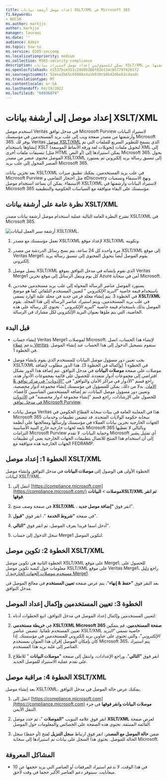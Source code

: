 ```yaml
---
title: إعداد موصل أرشفة بيانات XSLT/XML في Microsoft 365
f1.keywords:
- NOCSH
ms.author: markjjo
author: markjjo
manager: laurawi
ms.date: ''
audience: Admin
ms.topic: how-to
ms.service: O365-seccomp
ms.localizationpriority: medium
ms.collection: M365-security-compliance
description: يمكن للمسؤولين إعداد موصل لاستيراد بيانات XSLT/XML وأرشفتها من Veritas في Microsoft 365. يتيح لك هذا الموصل أرشفة البيانات من مصادر بيانات الجهات الخارجية في Microsoft 365 حتى تتمكن من استخدام ميزات التوافق مثل الاحتجاز القانوني والبحث في المحتوى ونهج الاستبقاء لإدارة بيانات الجهات الخارجية لمؤسستك.
ms.openlocfilehash: e1537bce351c2dd98286f82e134cb5779742b1f2
ms.sourcegitcommit: 52eea2b65c0598ba4a1b930c58b42dbe62cdaadc
ms.translationtype: MT
ms.contentlocale: ar-SA
ms.lasthandoff: 04/19/2022
ms.locfileid: "64936874"
---
```

# <a name="set-up-a-connector-to-archive-xsltxml-data"></a>إعداد موصل إلى أرشفة بيانات XSLT/XML

استخدم موصل Veritas في مدخل توافق Microsoft Purview لاستيراد البيانات وأرشفتها من مصدر صفحة ويب إلى علب بريد المستخدمين في مؤسستك Microsoft 365. يوفر لك Veritas [موصل XSLT/XML](https://globanet.com/xslt-xml) الذي يسمح للتطوير السريع للملفات التي تم إنشاؤها باستخدام XSLT (تحويلات لغة ورقة الأنماط الموسعة) لتحويل ملفات XML إلى تنسيقات ملفات أخرى (مثل HTML أو النص) يمكن استيرادها إلى Microsoft 365. يحول الموصل محتوى عنصر من مصدر XSLT/XML إلى تنسيق رسالة بريد إلكتروني ثم يستورد العنصر المحول إلى علب بريد Microsoft 365.

بعد تخزين بيانات XSLT/XML في علب بريد المستخدمين، يمكنك تطبيق ميزات Microsoft Purview مثل احتجاز التقاضي و eDiscovery ونهج الاستبقاء وتسميات الاستبقاء. يمكن أن يساعد استخدام موصل XSLT/XML لاستيراد البيانات وأرشفتها في Microsoft 365 مؤسستك على البقاء متوافقة مع السياسات الحكومية والتنظيمية.

## <a name="overview-of-archiving-xsltxml-data"></a>نظرة عامة على أرشفة بيانات XSLT/XML

تشرح النظرة العامة التالية عملية استخدام موصل أرشفة بيانات مصدر XSLT/XML في Microsoft 365.

![أرشفة سير العمل لبيانات XSLT/XML.](../media/XSLT-XMLConnectorWorkflow.png)

1. تعمل مؤسستك مع مصدر XSLT/XML لإعداد موقع XSLT/XML وتكوينه.

2. مرة واحدة كل 24 ساعة، يتم نسخ رسائل الدردشة من مصدر XSLT/XML إلى موقع Veritas Merge1. يقوم الموصل أيضا بتحويل المحتوى إلى تنسيق رسالة بريد إلكتروني.

3. يتصل موصل XSLT/XML الذي تقوم بإنشائه في مدخل التوافق بموقع Veritas Merge1 كل يوم وينقل الرسائل إلى موقع تخزين Azure آمن في سحابة Microsoft.

4. يستورد الموصل عناصر الرسالة المحولة إلى علب بريد مستخدمين محددين باستخدام قيمة خاصية *"البريد الإلكتروني* " لتعيين المستخدم التلقائي كما هو موضح في الخطوة 3. يتم إنشاء مجلد فرعي جديد في مجلد علبة الوارد يسمى **XSLT/XML** في علب بريد المستخدمين، ويتم استيراد عناصر الرسالة إلى هذا المجلد. يقوم الموصل بذلك باستخدام قيمة خاصية *"البريد الإلكتروني* ". تحتوي كل رسالة على هذه الخاصية، التي يتم ملؤها بعنوان البريد الإلكتروني لكل مشارك في الرسالة.

## <a name="before-you-begin"></a>قبل البدء

- إنشاء حساب Veritas Merge1 لموصلات Microsoft. لإنشاء هذا الحساب، اتصل بدعم [عملاء Veritas](https://www.veritas.com/content/support/). ستقوم بتسجيل الدخول إلى هذا الحساب عند إنشاء الموصل في الخطوة 1.

- يجب تعيين دور مسؤول موصل البيانات للمستخدم الذي يقوم بإنشاء موصل XSLT/XML في الخطوة 1 (وإكماله في الخطوة 3). هذا الدور مطلوب لإضافة موصلات على صفحة **موصلات البيانات** في مدخل التوافق. تتم إضافة هذا الدور بشكل افتراضي إلى مجموعات أدوار متعددة. للحصول على قائمة بمجموعات الأدوار هذه، راجع قسم "الأدوار في مراكز الأمان والتوافق" في ["الأذونات" في مركز توافق & الأمان](../security/office-365-security/permissions-in-the-security-and-compliance-center.md#roles-in-the-security--compliance-center). بدلا من ذلك، يمكن للمسؤول في مؤسستك إنشاء مجموعة أدوار مخصصة، وتعيين دور مسؤول موصل البيانات، ثم إضافة المستخدمين المناسبين كأعضاء. للحصول على الإرشادات، راجع قسم "إنشاء مجموعة أدوار مخصصة" في [الأذونات في مدخل توافق Microsoft Purview](microsoft-365-compliance-center-permissions.md#create-a-custom-role-group).

- موصل بيانات Veritas هذا في المعاينة العامة في بيئات سحابة القطاع الحكومي في Microsoft 365 سحابة حكومة الولايات المتحدة. قد تتضمن تطبيقات وخدمات الجهات الخارجية تخزين بيانات العملاء في مؤسستك وإرسالها ومعالجتها على أنظمة تابعة لجهات خارجية خارج البنية الأساسية Microsoft 365 وبالتالي لا تغطيها التزامات Microsoft Purview وحماية البيانات. لا تقدم Microsoft أي تمثيل يشير إلى أن استخدام هذا المنتج للاتصال بتطبيقات الجهات الخارجية يعني أن تطبيقات الجهات الخارجية هذه متوافقة مع FEDRAMP.

## <a name="step-1-set-up-an-xsltxml-connector"></a>الخطوة 1: إعداد موصل XSLT/XML

الخطوة الأولى هي الوصول إلى **موصلات البيانات** في مدخل التوافق وإنشاء موصل لبيانات XSLT/XML.

1. انتقل إلى [https://compliance.microsoft.com](https://compliance.microsoft.com/) **موصلات** >  **البياناتXSLT/XML ثم انقر فوقها**.

2. في صفحة وصف منتج **XSLT/XML** ، انقر فوق **"إضافة موصل جديد**".

3. في صفحة **"شروط الخدمة** "، انقر فوق **"قبول**".

4. أدخل اسما فريدا يعرف الموصل، ثم انقر فوق **"التالي**".

5. سجل الدخول إلى حساب Merge1 لتكوين الموصل.

## <a name="step-2-configure-an-xsltxml-connector"></a>الخطوة 2: تكوين موصل XSLT/XML

الخطوة الثانية هي تكوين موصل XSLT/XML على موقع Merge1. للحصول على معلومات حول كيفية تكوين موصل XSLT/XML على موقع Veritas Merge1، راجع [دليل مستخدم موصلات الجهات الخارجية ل Merge1](https://docs.ms.merge1.globanetportal.com/Merge1%20Third-Party%20Connectors%20XSLT-XML%20User%20Guide%20.pdf).

بعد النقر فوق **"حفظ & إنهاء**"، يتم عرض صفحة **تعيين المستخدم** في معالج الموصل في مدخل التوافق.

## <a name="step-3-map-users-and-complete-the-connector-setup"></a>الخطوة 3: تعيين المستخدمين وإكمال إعداد الموصل

1. لتعيين المستخدمين وإكمال إعداد الموصل في مدخل التوافق، اتبع الخطوات أدناه:

2. في **خريطة مستخدمي XSLT/XML Microsoft 365 صفحة المستخدمين**، قم بتمكين تعيين المستخدم تلقائيا. تتضمن عناصر XSLT/XML خاصية تسمى *"البريد الإلكتروني*"، والتي تحتوي على عناوين بريد إلكتروني للمستخدمين في مؤسستك. إذا كان بإمكان الموصل إقران هذا العنوان بمستخدم Microsoft 365، يتم استيراد العناصر إلى علبة بريد هذا المستخدم.

3. انقر فوق **"التالي**"، وراجع الإعدادات، وانتقل إلى صفحة **"موصلات البيانات** " للاطلاع على تقدم عملية الاستيراد للموصل الجديد.

## <a name="step-4-monitor-the-xsltxml-connector"></a>الخطوة 4: مراقبة موصل XSLT/XML

بعد إنشاء موصل XSLT/XML، يمكنك عرض حالة الموصل في مدخل التوافق.

1. انتقل إلى [https://compliance.microsoft.com](https://compliance.microsoft.com) **موصلات البيانات وانقر فوقها** في جزء التنقل الأيمن.

2. انقر فوق علامة التبويب **"الموصلات** "، ثم حدد موصل **XSLT/XML** لعرض صفحة القائمة المنبثقة. تحتوي هذه الصفحة على الخصائص والمعلومات حول الموصل.

3. ضمن **حالة الموصل مع المصدر**، انقر فوق ارتباط **سجل التنزيل** لفتح (أو حفظ) سجل الحالة للموصل. يحتوي هذا السجل على بيانات تم استيرادها إلى سحابة Microsoft.

## <a name="known-issues"></a>المشاكل المعروفة

- في هذا الوقت، لا ندعم استيراد المرفقات أو العناصر التي يزيد حجمها عن 10 ميغابايت. سيتوفر دعم العناصر الأكبر حجما في وقت لاحق.